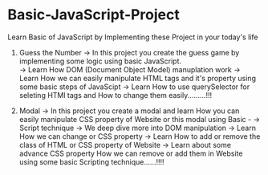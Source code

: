 # Basic-JavaScript-Project

Learn Basic of JavaScript by Implementing these Project in your today's life

1.  Guess the Number
    -> In this project you create the guess game by implementing some logic using basic JavaScript. <br>
    -> Learn How DOM (Document Object Model) manuplation work
    -> Learn How we can easily manipulate HTML tags and it's property using some basic steps of JavaScipt
    -> Learn How to use querySelector for seleting HTMl tags and How to change them easily.........!!!

2.  Modal
    -> In this project you create a modal and learn How you can easily manipulate CSS property of Website or this modal using Basic - -> Script technique
    -> We deep dive more into DOM manipulation
    -> Learn How we can change or CSS property
    -> Learn How to add or remove the class of HTML or CSS property of Website
    -> Learn about some advance CSS property How we can remove or add them in Website using some basic Scripting technique......!!!!
